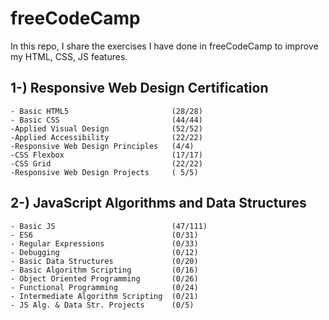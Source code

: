 # freeCodeCamp
 
In this repo, I share the exercises I have done in freeCodeCamp to improve my HTML, CSS, JS features.

## 1-) Responsive Web Design Certification 
    - Basic HTML5                       (28/28) 
    - Basic CSS                         (44/44) 
    -Applied Visual Design              (52/52) 
    -Applied Accessibility              (22/22)
    -Responsive Web Design Principles   (4/4)
    -CSS Flexbox                        (17/17)
    -CSS Grid                           (22/22)
    -Responsive Web Design Projects     ( 5/5)
    
    
 ## 2-) JavaScript Algorithms and Data Structures
    - Basic JS                          (47/111)
    - ES6                               (0/31)
    - Regular Expressions               (0/33)
    - Debugging                         (0/12)
    - Basic Data Structures             (0/20)
    - Basic Algorithm Scripting         (0/16)
    - Object Oriented Programming       (0/26)
    - Functional Programming            (0/24)
    - Intermediate Algorithm Scripting  (0/21)
    - JS Alg. & Data Str. Projects      (0/5)

